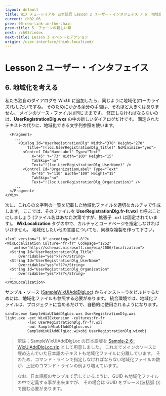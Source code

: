 ```yaml
---
layout: default
title: WiX チュートリアル 日本語訳 Lesson 2 ユーザー・インタフェイス / 6. 地域化を考える
current: ch02-06
prev: 05-new-link-in-the-chain
prev-title: 5. チェーンの新しい環
next: /ch03/index
next-title: Lesson 3 イベントとアクション
origin: /user-interface/think-localized/
---
```

# Lesson 2 ユーザー・インタフェイス

## 6. 地域化を考える

私たち独自のダイアログを WixUI に追加したら、同じように地域化(ローカライズ)もしたいですね。
そのためにかかる余分の手間は、それほど大きくはありません。
メインのソース・ファイルは同じままです。
修正しなければならないのは、**UserRegistrationDlg.wxs** の中の新しいダイアログだけです。
固定されたテキストの代りに、地域化できる文字列参照を使います。

      <Fragment>
        ...
          <Dialog Id="UserRegistrationDlg" Width="370" Height="270"
              Title="!(loc.UserRegistrationDlg_Title)" NoMinimize="yes">
            <Control Id="NameLabel" Type="Text"
                X="45" Y="73" Width="100" Height="15"
                TabSkip="no"
                Text="!(loc.UserRegistrationDlg_UserName)" />
            <Control Id="OrganizationLabel" Type="Text"
                X="45" Y="110" Width="100" Height="15"
                TabSkip="no"
                Text="!(loc.UserRegistrationDlg_Organization)" />
        ...
      </Fragment>
    </Wix>

次に、これらの文字列の一覧を記載した地域化ファイルを適切なカルチャで作成します。
ここでは、そのファイルを **UserRegistrationDlg.fr-fr.wxl** と呼ぶことにしましょう
(ファイル名はあなた次第ですが、拡張子 `.wxl` は固定されています)。
**WixLocalization** タグの中で、カルチャとコードページを指定しなければいけません。
地域化したい他の言語についても、同様な複製を作って下さい。

    <?xml version="1.0" encoding="utf-8"?>
    <WixLocalization Culture="fr-fr" Codepage="1252"
        xmlns="http://schemas.microsoft.com/wix/2006/localization">
      <String Id="UserRegistrationDlg_Title"
          Overridable="yes">???</String>
      <String Id="UserRegistrationDlg_UserName"
          Overridable="yes">???</String>
      <String Id="UserRegistrationDlg_Organization"
          Overridable="yes">???</String>
      ...
    </WixLocalization>

サンプル・ソース ([SampleWixUIAddDlgLoc](https://www.firegiant.com/system/files/samples/SampleWixUIAddDlgLoc.zip))
からインストーラをビルドするためには、地域化ファイルも参照する必要があります。
統合環境では、地域化ファイルは、プロジェクトに含めるだけで、自動的に使用されるようになります。

    candle.exe SampleWixUIAddDlgLoc.wxs UserRegistrationDlg.wxs
    light.exe -ext WixUIExtension -cultures:fr-fr
              -loc UserRegistrationDlg.fr-fr.wxl
              -out SampleWixUIAddDlgLoc.msi
              SampleWixUIAddDlgLoc.wixobj UserRegistrationDlg.wixobj

>  訳註：SampleWixUIAddDlgLoc の日本語版を [Sample-2-6-WixUIAddDlgLoc.zip](/samples/Sample-2-6-WixUIAddDlgLoc.zip) として用意しました。
> これまでメインのソースに埋め込んでいた日本語のテキストも地域化ファイルに分離しています。
> そのため、コマンド・ラインで指定しなければならない地域化ファイルの数が、上記のコマンド・ラインの例より増えています。
> 
> なお、日本語版のサンプルで示しているように、GUID も地域化ファイルの中で定義する事が出来ますが、
> その場合は GUID をブレース(波括弧 {})で囲む必要があります。
